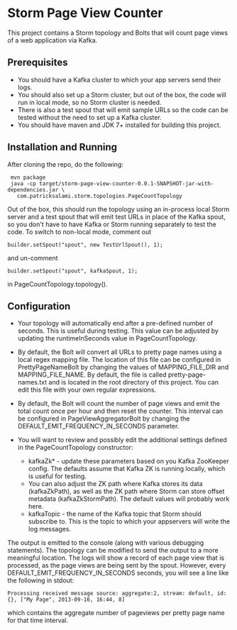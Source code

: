 # Storm Page View Counter
This project contains a Storm topology and Bolts that will count page views of a web application via Kafka.

## Prerequisites
* You should have a Kafka cluster to which your app servers send their logs. 
* You should also set up a Storm cluster, but out of the box, the code will run in local mode, so no Storm cluster is needed. 
* There is also a test spout that will emit sample URLs so the code can be tested without the need to set up a Kafka cluster.
* You should have maven and JDK 7+ installed for building this project.

## Installation and Running

After cloning the repo, do the following:
```
 mvn package
 java -cp target/storm-page-view-counter-0.0.1-SNAPSHOT-jar-with-dependencies.jar \
   com.patricksalami.storm.topologies.PageCountTopology
```

Out of the box, this should run the topology using an in-process local Storm server and a test spout that will emit test URLs in place of the Kafka spout, so you don't have to have Kafka or Storm running separately to test the code. To switch to non-local mode, comment out
````
builder.setSpout("spout", new TestUrlSpout(), 1);
````
and un-comment
````
builder.setSpout("spout", kafkaSpout, 1);
````
in PageCountTopology.topology(). 

## Configuration
* Your topology will automatically end after a pre-defined number of seconds. This is useful during testing. This value can be adjusted by updating the runtimeInSeconds value in PageCountTopology.

* By default, the Bolt will convert all URLs to pretty page names using a local regex mapping file. The location of this file can be configured in PrettyPageNameBolt by changing the values of MAPPING_FILE_DIR and MAPPING_FILE_NAME. By default, the file is called pretty-page-names.txt and is located in the root directory of this project. You can edit this file with your own regular expressions.
* By default, the Bolt will count the number of page views and emit the total count once per hour and then reset the counter. This interval can be configured in PageViewAggregatorBolt by changing the DEFAULT_EMIT_FREQUENCY_IN_SECONDS parameter.
* You will want to review and possibly edit the additional settings defined in the PageCountTopology constructor:
    * kafkaZk* - update these parameters based on you Kafka ZooKeeper config. The defaults assume that Kafka ZK is running locally, which is useful for testing. 
    * You can also adjust the ZK path where Kafka stores its data (kafkaZkPath), as well as the ZK path where Storm can store offset metadata (kafkaZkStormPath). The default values will probably work here.
    * kafkaTopic - the name of the Kafka topic that Storm should subscribe to. This is the topic to which your appservers will write the log messages.


The output is emitted to the console (along with various debugging statements). The topology can be modified to send the output to a more meaningful location. The logs will show a record of each page view that is processed, as the page views are being sent by the spout. However, every DEFAULT_EMIT_FREQUENCY_IN_SECONDS seconds, you will see a line like the following in stdout:
````
Processing received message source: aggregate:2, stream: default, id: {}, ["My Page", 2013-09-16, 16:44, 8]
````
which contains the aggregate number of pageviews per pretty page name for that time interval.